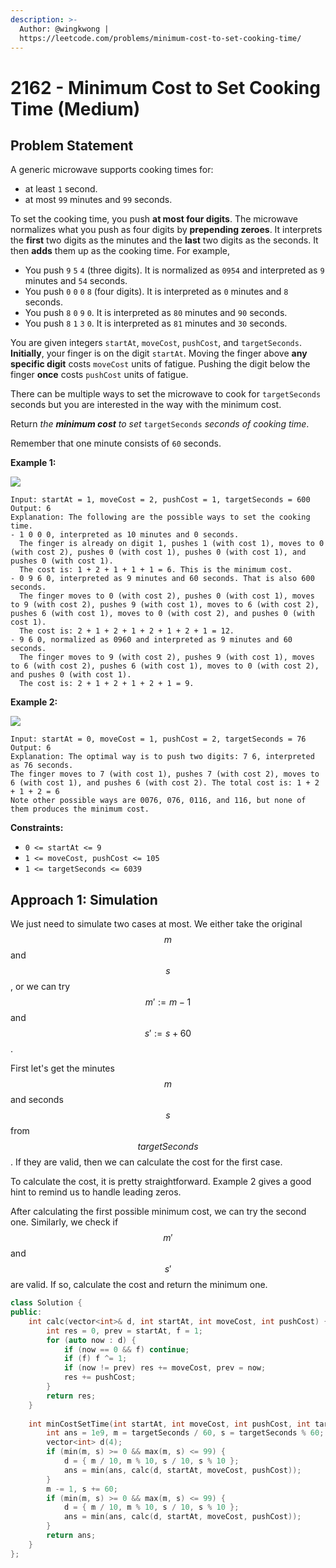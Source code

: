```yaml
---
description: >-
  Author: @wingkwong |
  https://leetcode.com/problems/minimum-cost-to-set-cooking-time/
---
```


# 2162 - Minimum Cost to Set Cooking Time (Medium)

## Problem Statement

A generic microwave supports cooking times for:

* at least `1` second.
* at most `99` minutes and `99` seconds.

To set the cooking time, you push **at most four digits**. The microwave normalizes what you push as four digits by **prepending zeroes**. It interprets the **first** two digits as the minutes and the **last** two digits as the seconds. It then **adds** them up as the cooking time. For example,

* You push `9` `5` `4` (three digits). It is normalized as `0954` and interpreted as `9` minutes and `54` seconds.
* You push `0` `0` `0` `8` (four digits). It is interpreted as `0` minutes and `8` seconds.
* You push `8` `0` `9` `0`. It is interpreted as `80` minutes and `90` seconds.
* You push `8` `1` `3` `0`. It is interpreted as `81` minutes and `30` seconds.

You are given integers `startAt`, `moveCost`, `pushCost`, and `targetSeconds`. **Initially**, your finger is on the digit `startAt`. Moving the finger above **any specific digit** costs `moveCost` units of fatigue. Pushing the digit below the finger **once** costs `pushCost` units of fatigue.

There can be multiple ways to set the microwave to cook for `targetSeconds` seconds but you are interested in the way with the minimum cost.

Return _the **minimum cost** to set_ `targetSeconds` _seconds of cooking time_.

Remember that one minute consists of `60` seconds.



**Example 1:**

![](https://assets.leetcode.com/uploads/2021/12/30/1.png)

```
Input: startAt = 1, moveCost = 2, pushCost = 1, targetSeconds = 600
Output: 6
Explanation: The following are the possible ways to set the cooking time.
- 1 0 0 0, interpreted as 10 minutes and 0 seconds.
  The finger is already on digit 1, pushes 1 (with cost 1), moves to 0 (with cost 2), pushes 0 (with cost 1), pushes 0 (with cost 1), and pushes 0 (with cost 1).
  The cost is: 1 + 2 + 1 + 1 + 1 = 6. This is the minimum cost.
- 0 9 6 0, interpreted as 9 minutes and 60 seconds. That is also 600 seconds.
  The finger moves to 0 (with cost 2), pushes 0 (with cost 1), moves to 9 (with cost 2), pushes 9 (with cost 1), moves to 6 (with cost 2), pushes 6 (with cost 1), moves to 0 (with cost 2), and pushes 0 (with cost 1).
  The cost is: 2 + 1 + 2 + 1 + 2 + 1 + 2 + 1 = 12.
- 9 6 0, normalized as 0960 and interpreted as 9 minutes and 60 seconds.
  The finger moves to 9 (with cost 2), pushes 9 (with cost 1), moves to 6 (with cost 2), pushes 6 (with cost 1), moves to 0 (with cost 2), and pushes 0 (with cost 1).
  The cost is: 2 + 1 + 2 + 1 + 2 + 1 = 9.
```

**Example 2:**

![](https://assets.leetcode.com/uploads/2021/12/30/2.png)

```
Input: startAt = 0, moveCost = 1, pushCost = 2, targetSeconds = 76
Output: 6
Explanation: The optimal way is to push two digits: 7 6, interpreted as 76 seconds.
The finger moves to 7 (with cost 1), pushes 7 (with cost 2), moves to 6 (with cost 1), and pushes 6 (with cost 2). The total cost is: 1 + 2 + 1 + 2 = 6
Note other possible ways are 0076, 076, 0116, and 116, but none of them produces the minimum cost.
```

**Constraints:**

* `0 <= startAt <= 9`
* `1 <= moveCost, pushCost <= 105`
* `1 <= targetSeconds <= 6039`

## Approach 1: Simulation

We just need to simulate two cases at most. We either take the original $$m$$and $$s$$, or we can try $$m' := m -1$$ and $$s' := s + 60$$.

First let's get the minutes $$m$$ and seconds $$s$$ from $$targetSeconds$$. If they are valid, then we can calculate the cost for the first case.

To calculate the cost, it is pretty straightforward. Example 2 gives a good hint to remind us to handle leading zeros.

After calculating the first possible minimum cost, we can try the second one. Similarly, we check if $$m'$$ and $$s'$$ are valid. If so, calculate the cost and return the minimum one.

```cpp
class Solution {
public:
    int calc(vector<int>& d, int startAt, int moveCost, int pushCost) {
        int res = 0, prev = startAt, f = 1;
        for (auto now : d) {
            if (now == 0 && f) continue;
            if (f) f ^= 1;
            if (now != prev) res += moveCost, prev = now;
            res += pushCost;
        }
        return res;
    }
    
    int minCostSetTime(int startAt, int moveCost, int pushCost, int targetSeconds) {
        int ans = 1e9, m = targetSeconds / 60, s = targetSeconds % 60;
        vector<int> d(4);
        if (min(m, s) >= 0 && max(m, s) <= 99) {
            d = { m / 10, m % 10, s / 10, s % 10 };
            ans = min(ans, calc(d, startAt, moveCost, pushCost));
        }
        m -= 1, s += 60;
        if (min(m, s) >= 0 && max(m, s) <= 99) {
            d = { m / 10, m % 10, s / 10, s % 10 };
            ans = min(ans, calc(d, startAt, moveCost, pushCost));
        }
        return ans;
    }
};
```
